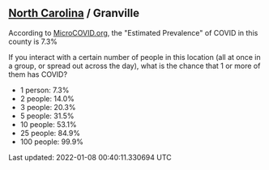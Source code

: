 
## [North Carolina](/united-states/north-carolina) / Granville

According to [MicroCOVID.org](http://microcovid.org),
the "Estimated Prevalence" of COVID in this county is 7.3%

If you interact with a certain number of people in this location
(all at once in a group, or spread out across the day), what is the chance that
1 or more of them has COVID?

- 1 person: 7.3%
- 2 people: 14.0%
- 3 people: 20.3%
- 5 people: 31.5%
- 10 people: 53.1%
- 25 people: 84.9%
- 100 people: 99.9%

Last updated: 2022-01-08 00:40:11.330694 UTC
